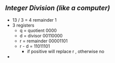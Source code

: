 ## *Integer Division (like a computer)* 
- 13 / 3 = 4 remainder 1
- 3 registers
	- q = quotient 0000
	- d = divisor 00110000
	- r = remainder 00001101
	- r - d = 11011101
		- if positive will replace r , otherwise no
- 